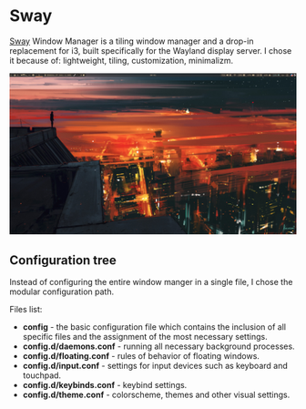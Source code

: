 # Sway

[Sway](https://github.com/swaywm/sway) Window Manager is a tiling window manager
and a drop-in replacement for i3, built specifically for the Wayland display
server. I chose it because of: lightweight, tiling, customization, minimalizm.

![sway](sway.png "Sway")

## Configuration tree

Instead of configuring the entire window manger in a single file, I chose the
modular configuration path.

Files list:

- **config** - the basic configuration file which contains the inclusion of all
  specific files and the assignment of the most necessary settings.
- **config.d/daemons.conf** - running all necessary background processes.
- **config.d/floating.conf** - rules of behavior of floating windows.
- **config.d/input.conf** - settings for input devices such as keyboard and touchpad.
- **config.d/keybinds.conf** - keybind settings.
- **config.d/theme.conf** - colorscheme, themes and other visual settings.
